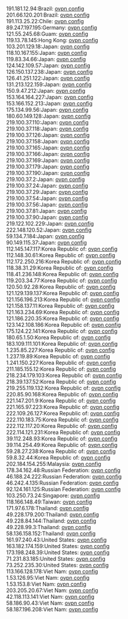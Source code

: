 191.181.12.94:Brazil: [ovpn config](vpn/191_181_12_94.ovpn)  
201.66.120.201:Brazil: [ovpn config](vpn/201_66_120_201.ovpn)  
191.113.25.22:Chile: [ovpn config](vpn/191_113_25_22.ovpn)  
89.247.197.195:Germany: [ovpn config](vpn/89_247_197_195.ovpn)  
121.55.245.68:Guam: [ovpn config](vpn/121_55_245_68.ovpn)  
119.13.78.145:Hong Kong: [ovpn config](vpn/119_13_78_145.ovpn)  
103.201.129.18:Japan: [ovpn config](vpn/103_201_129_18.ovpn)  
118.10.167.155:Japan: [ovpn config](vpn/118_10_167_155.ovpn)  
119.83.34.66:Japan: [ovpn config](vpn/119_83_34_66.ovpn)  
124.142.109.57:Japan: [ovpn config](vpn/124_142_109_57.ovpn)  
126.150.137.238:Japan: [ovpn config](vpn/126_150_137_238.ovpn)  
126.41.251.122:Japan: [ovpn config](vpn/126_41_251_122.ovpn)  
131.213.122.159:Japan: [ovpn config](vpn/131_213_122_159.ovpn)  
150.9.47.212:Japan: [ovpn config](vpn/150_9_47_212.ovpn)  
153.164.164.227:Japan: [ovpn config](vpn/153_164_164_227.ovpn)  
153.166.152.213:Japan: [ovpn config](vpn/153_166_152_213.ovpn)  
175.134.99.56:Japan: [ovpn config](vpn/175_134_99_56.ovpn)  
180.60.149.128:Japan: [ovpn config](vpn/180_60_149_128.ovpn)  
219.100.37.110:Japan: [ovpn config](vpn/219_100_37_110.ovpn)  
219.100.37.118:Japan: [ovpn config](vpn/219_100_37_118.ovpn)  
219.100.37.126:Japan: [ovpn config](vpn/219_100_37_126.ovpn)  
219.100.37.158:Japan: [ovpn config](vpn/219_100_37_158.ovpn)  
219.100.37.165:Japan: [ovpn config](vpn/219_100_37_165.ovpn)  
219.100.37.166:Japan: [ovpn config](vpn/219_100_37_166.ovpn)  
219.100.37.169:Japan: [ovpn config](vpn/219_100_37_169.ovpn)  
219.100.37.179:Japan: [ovpn config](vpn/219_100_37_179.ovpn)  
219.100.37.190:Japan: [ovpn config](vpn/219_100_37_190.ovpn)  
219.100.37.2:Japan: [ovpn config](vpn/219_100_37_2.ovpn)  
219.100.37.24:Japan: [ovpn config](vpn/219_100_37_24.ovpn)  
219.100.37.29:Japan: [ovpn config](vpn/219_100_37_29.ovpn)  
219.100.37.54:Japan: [ovpn config](vpn/219_100_37_54.ovpn)  
219.100.37.56:Japan: [ovpn config](vpn/219_100_37_56.ovpn)  
219.100.37.81:Japan: [ovpn config](vpn/219_100_37_81.ovpn)  
219.100.37.90:Japan: [ovpn config](vpn/219_100_37_90.ovpn)  
219.122.102.229:Japan: [ovpn config](vpn/219_122_102_229.ovpn)  
222.148.120.52:Japan: [ovpn config](vpn/222_148_120_52.ovpn)  
59.134.7.184:Japan: [ovpn config](vpn/59_134_7_184.ovpn)  
90.149.115.37:Japan: [ovpn config](vpn/90_149_115_37.ovpn)  
112.145.147.117:Korea Republic of: [ovpn config](vpn/112_145_147_117.ovpn)  
112.148.30.61:Korea Republic of: [ovpn config](vpn/112_148_30_61.ovpn)  
112.172.250.216:Korea Republic of: [ovpn config](vpn/112_172_250_216.ovpn)  
118.38.31.29:Korea Republic of: [ovpn config](vpn/118_38_31_29.ovpn)  
118.41.236.148:Korea Republic of: [ovpn config](vpn/118_41_236_148.ovpn)  
119.203.34.77:Korea Republic of: [ovpn config](vpn/119_203_34_77.ovpn)  
120.50.92.28:Korea Republic of: [ovpn config](vpn/120_50_92_28.ovpn)  
121.129.139.137:Korea Republic of: [ovpn config](vpn/121_129_139_137.ovpn)  
121.156.196.213:Korea Republic of: [ovpn config](vpn/121_156_196_213.ovpn)  
121.158.137.11:Korea Republic of: [ovpn config](vpn/121_158_137_11.ovpn)  
121.163.234.69:Korea Republic of: [ovpn config](vpn/121_163_234_69.ovpn)  
121.186.220.35:Korea Republic of: [ovpn config](vpn/121_186_220_35.ovpn)  
123.142.108.186:Korea Republic of: [ovpn config](vpn/123_142_108_186.ovpn)  
175.124.22.141:Korea Republic of: [ovpn config](vpn/175_124_22_141.ovpn)  
180.65.1.50:Korea Republic of: [ovpn config](vpn/180_65_1_50.ovpn)  
183.109.111.101:Korea Republic of: [ovpn config](vpn/183_109_111_101.ovpn)  
1.235.85.227:Korea Republic of: [ovpn config](vpn/1_235_85_227.ovpn)  
1.237.19.89:Korea Republic of: [ovpn config](vpn/1_237_19_89.ovpn)  
1.241.150.227:Korea Republic of: [ovpn config](vpn/1_241_150_227.ovpn)  
211.185.155.12:Korea Republic of: [ovpn config](vpn/211_185_155_12.ovpn)  
218.234.179.103:Korea Republic of: [ovpn config](vpn/218_234_179_103.ovpn)  
218.39.137.52:Korea Republic of: [ovpn config](vpn/218_39_137_52.ovpn)  
219.255.119.132:Korea Republic of: [ovpn config](vpn/219_255_119_132.ovpn)  
220.85.90.168:Korea Republic of: [ovpn config](vpn/220_85_90_168.ovpn)  
221.147.201.9:Korea Republic of: [ovpn config](vpn/221_147_201_9.ovpn)  
221.165.97.223:Korea Republic of: [ovpn config](vpn/221_165_97_223.ovpn)  
222.109.26.127:Korea Republic of: [ovpn config](vpn/222_109_26_127.ovpn)  
222.110.183.75:Korea Republic of: [ovpn config](vpn/222_110_183_75.ovpn)  
222.112.117.20:Korea Republic of: [ovpn config](vpn/222_112_117_20.ovpn)  
222.114.121.231:Korea Republic of: [ovpn config](vpn/222_114_121_231.ovpn)  
39.112.248.93:Korea Republic of: [ovpn config](vpn/39_112_248_93.ovpn)  
39.114.254.49:Korea Republic of: [ovpn config](vpn/39_114_254_49.ovpn)  
59.28.27.238:Korea Republic of: [ovpn config](vpn/59_28_27_238.ovpn)  
59.8.32.44:Korea Republic of: [ovpn config](vpn/59_8_32_44.ovpn)  
202.184.154.255:Malaysia: [ovpn config](vpn/202_184_154_255.ovpn)  
178.34.162.48:Russian Federation: [ovpn config](vpn/178_34_162_48.ovpn)  
46.188.24.222:Russian Federation: [ovpn config](vpn/46_188_24_222.ovpn)  
46.242.4.135:Russian Federation: [ovpn config](vpn/46_242_4_135.ovpn)  
92.124.161.125:Russian Federation: [ovpn config](vpn/92_124_161_125.ovpn)  
103.250.73.24:Singapore: [ovpn config](vpn/103_250_73_24.ovpn)  
118.166.148.49:Taiwan: [ovpn config](vpn/118_166_148_49.ovpn)  
171.97.6.178:Thailand: [ovpn config](vpn/171_97_6_178.ovpn)  
49.228.179.200:Thailand: [ovpn config](vpn/49_228_179_200.ovpn)  
49.228.84.144:Thailand: [ovpn config](vpn/49_228_84_144.ovpn)  
49.228.99.3:Thailand: [ovpn config](vpn/49_228_99_3.ovpn)  
58.136.158.152:Thailand: [ovpn config](vpn/58_136_158_152.ovpn)  
161.97.240.43:United States: [ovpn config](vpn/161_97_240_43.ovpn)  
163.182.174.159:United States: [ovpn config](vpn/163_182_174_159.ovpn)  
173.198.248.39:United States: [ovpn config](vpn/173_198_248_39.ovpn)  
71.231.83.185:United States: [ovpn config](vpn/71_231_83_185.ovpn)  
73.252.235.30:United States: [ovpn config](vpn/73_252_235_30.ovpn)  
113.166.128.178:Viet Nam: [ovpn config](vpn/113_166_128_178.ovpn)  
1.53.126.95:Viet Nam: [ovpn config](vpn/1_53_126_95.ovpn)  
1.53.153.8:Viet Nam: [ovpn config](vpn/1_53_153_8.ovpn)  
203.205.20.67:Viet Nam: [ovpn config](vpn/203_205_20_67.ovpn)  
42.118.113.141:Viet Nam: [ovpn config](vpn/42_118_113_141.ovpn)  
58.186.90.43:Viet Nam: [ovpn config](vpn/58_186_90_43.ovpn)  
58.187.196.208:Viet Nam: [ovpn config](vpn/58_187_196_208.ovpn)  

